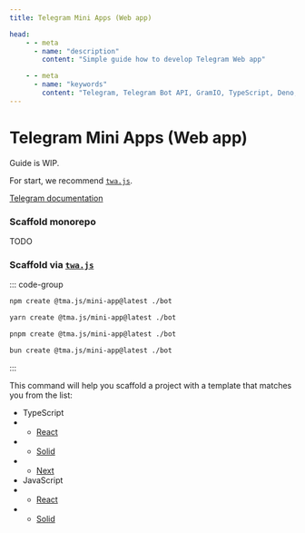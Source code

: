 ```yaml
---
title: Telegram Mini Apps (Web app)

head:
    - - meta
      - name: "description"
        content: "Simple guide how to develop Telegram Web app"

    - - meta
      - name: "keywords"
        content: "Telegram, Telegram Bot API, GramIO, TypeScript, Deno, Bun, Node.JS, Nodejs, api, twa, web app, mini app"
---
```


# Telegram Mini Apps (Web app)

Guide is WIP.

For start, we recommend [`twa.js`](https://docs.telegram-mini-apps.com/).

[Telegram documentation](https://core.telegram.org/bots/webapps)

### Scaffold monorepo

TODO

### Scaffold via [`twa.js`](https://docs.telegram-mini-apps.com/)

::: code-group

```bash [npm]
npm create @tma.js/mini-app@latest ./bot
```

```bash [yarn]
yarn create @tma.js/mini-app@latest ./bot
```

```bash [pnpm]
pnpm create @tma.js/mini-app@latest ./bot
```

```bash [bun]
bun create @tma.js/mini-app@latest ./bot
```

:::

This command will help you scaffold a project with a template that matches you from the list:

-   TypeScript
-   -   [React](https://github.com/Telegram-Mini-Apps/reactjs-template)
-   -   [Solid](https://github.com/Telegram-Mini-Apps/solidjs-template)
-   -   [Next](https://github.com/Telegram-Mini-Apps/nextjs-template)
-   JavaScript
-   -   [React](https://github.com/Telegram-Mini-Apps/reactjs-js-template)
-   -   [Solid](https://github.com/Telegram-Mini-Apps/solidjs-js-template)
